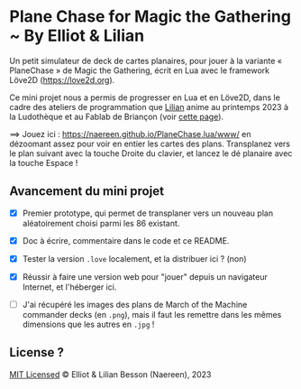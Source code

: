 # Plane Chase for Magic the Gathering ~ By Elliot & Lilian

Un petit simulateur de deck de cartes planaires, pour jouer à la variante « PlaneChase » de Magic the Gathering, écrit en Lua avec le framework Löve2D (<https://love2d.org>).

Ce mini projet nous a permis de progresser en Lua et en Löve2D, dans le cadre des ateliers de programmation que [Lilian](https://GitHub.com/Naereen) anime au printemps 2023 à la Ludothèque et au Fablab de Briançon (voir [cette page](https://github.com/aucoindujeu/codeclub)).

==> Jouez ici : <https://naereen.github.io/PlaneChase.lua/www/> en dézoomant assez pour voir en entier les cartes des plans. Transplanez vers le plan suivant avec la touche Droite du clavier, et lancez le dé planaire avec la touche Espace !

## Avancement du mini projet

- [x] Premier prototype, qui permet de transplaner vers un nouveau plan aléatoirement choisi parmi les 86 existant.
- [x] Doc à écrire, commentaire dans le code et ce README.

- [x] Tester la version `.love` localement, et la distribuer ici ? (non)
- [x] Réussir à faire une version web pour "jouer" depuis un navigateur Internet, et l'héberger ici.

- [ ] J'ai récupéré les images des plans de March of the Machine commander decks (en `.png`), mais il faut les remettre dans les mêmes dimensions que les autres en `.jpg` !

## License ?

[MIT Licensed](LICENSE)
© Elliot & Lilian Besson (Naereen), 2023
